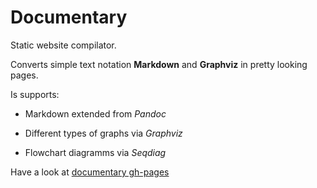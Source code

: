 # Documentary

Static website compilator.

Converts simple text notation **Markdown** and **Graphviz** in pretty looking pages.

Is supports:

* Markdown extended from *Pandoc*

* Different types of graphs via *Graphviz*

* Flowchart diagramms via *Seqdiag*

Have a look at [documentary gh-pages](https://nirname.github.io/documentary/)
